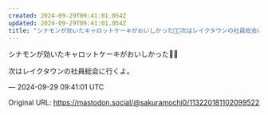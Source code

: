 ```yaml
---
created: 2024-09-29T09:41:01.054Z
updated: 2024-09-29T09:41:01.054Z
title: "シナモンが効いたキャロットケーキがおいしかった🥕🍰次はレイクタウンの社員総会に行くよ。[...]"
---
```


<p>シナモンが効いたキャロットケーキがおいしかった🥕🍰</p><p>次はレイクタウンの社員総会に行くよ。</p>

&mdash; 2024-09-29 09:41:01 UTC

Original URL: https://mastodon.social/@sakuramochi0/113220181102099522
